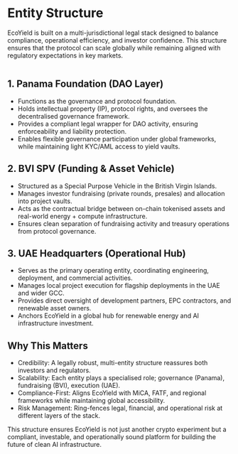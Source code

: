 # Entity Structure

EcoYield is built on a multi-jurisdictional legal stack designed to balance compliance, operational efficiency, and investor confidence. This structure ensures that the protocol can scale globally while remaining aligned with regulatory expectations in key markets.

<figure><img src="../.gitbook/assets/Legal%20Entity.png" alt=""><figcaption></figcaption></figure>

## 1. Panama Foundation (DAO Layer)

* Functions as the governance and protocol foundation.
* Holds intellectual property (IP), protocol rights, and oversees the decentralised governance framework.
* Provides a compliant legal wrapper for DAO activity, ensuring enforceability and liability protection.
* Enables flexible governance participation under global frameworks, while maintaining light KYC/AML access to yield vaults.

## 2. BVI SPV (Funding & Asset Vehicle)

* Structured as a Special Purpose Vehicle in the British Virgin Islands.
* Manages investor fundraising (private rounds, presales) and allocation into project vaults.
* Acts as the contractual bridge between on-chain tokenised assets and real-world energy + compute infrastructure.
* Ensures clean separation of fundraising activity and treasury operations from protocol governance.

## 3. UAE Headquarters (Operational Hub)

* Serves as the primary operating entity, coordinating engineering, deployment, and commercial activities.
* Manages local project execution for flagship deployments in the UAE and wider GCC.
* Provides direct oversight of development partners, EPC contractors, and renewable asset owners.
* Anchors EcoYield in a global hub for renewable energy and AI infrastructure investment.

## Why This Matters

* Credibility: A legally robust, multi-entity structure reassures both investors and regulators.
* Scalability: Each entity plays a specialised role; governance (Panama), fundraising (BVI), execution (UAE).
* Compliance-First: Aligns EcoYield with MiCA, FATF, and regional frameworks while maintaining global accessibility.
* Risk Management: Ring-fences legal, financial, and operational risk at different layers of the stack.

This structure ensures EcoYield is not just another crypto experiment but a compliant, investable, and operationally sound platform for building the future of clean AI infrastructure.
